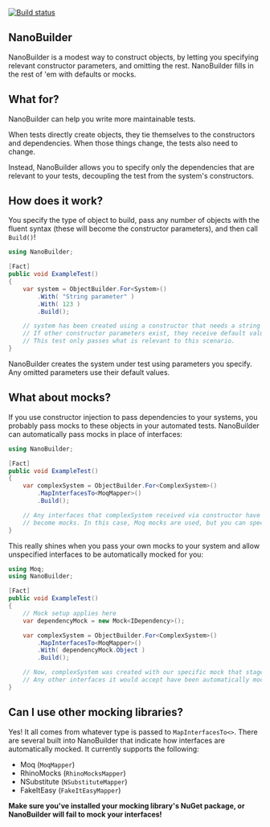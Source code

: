 ﻿[![Build status](https://ci.appveyor.com/api/projects/status/k1n4ek7nbst9tl8y?svg=true)](https://ci.appveyor.com/project/alexwnovak/nanobuilder)

## NanoBuilder

NanoBuilder is a modest way to construct objects, by letting you specifying relevant constructor parameters, and omitting the rest. NanoBuilder fills in the rest of 'em with defaults or mocks.

## What for?

NanoBuilder can help you write more maintainable tests.

When tests directly create objects, they tie themselves to the constructors and dependencies. When those things change, the tests also need to change.

Instead, NanoBuilder allows you to specify only the dependencies that are relevant to your tests, decoupling the test from the system's constructors.

## How does it work?

You specify the type of object to build, pass any number of objects with the fluent syntax (these will become the constructor parameters), and then call `Build()`!

```csharp
using NanoBuilder;

[Fact]
public void ExampleTest()
{
    var system = ObjectBuilder.For<System>()
        .With( "String parameter" )
        .With( 123 )
        .Build();

    // system has been created using a constructor that needs a string and int.
    // If other constructor parameters exist, they receive default values.
    // This test only passes what is relevant to this scenario.
}
```

NanoBuilder creates the system under test using parameters you specify. Any omitted parameters use their default values.

## What about mocks?

If you use constructor injection to pass dependencies to your systems, you probably pass mocks to these objects in your automated tests. NanoBuilder can automatically pass mocks in place of interfaces:

```csharp
using NanoBuilder;

[Fact]
public void ExampleTest()
{
    var complexSystem = ObjectBuilder.For<ComplexSystem>()
        .MapInterfacesTo<MoqMapper>()
        .Build();

    // Any interfaces that complexSystem received via constructor have automatically
    // become mocks. In this case, Moq mocks are used, but you can specify other mocking libraries.
}
```

This really shines when you pass your own mocks to your system and allow unspecified interfaces to be automatically mocked for you:

```csharp
using Moq;
using NanoBuilder;

[Fact]
public void ExampleTest()
{
    // Mock setup applies here
    var dependencyMock = new Mock<IDependency>();

    var complexSystem = ObjectBuilder.For<ComplexSystem>()
        .MapInterfacesTo<MoqMapper>()
        .With( dependencyMock.Object )
        .Build();

    // Now, complexSystem was created with our specific mock that stages this test scenario.
    // Any other interfaces it would accept have been automatically mocked out.
}
```

## Can I use other mocking libraries?

Yes! It all comes from whatever type is passed to `MapInterfacesTo<>`. There are several built into NanoBuilder that indicate how interfaces are automatically mocked. It currently supports the following:

- Moq (`MoqMapper`)
- RhinoMocks (`RhinoMocksMapper`)
- NSubstitute (`NSubstituteMapper`)
- FakeItEasy (`FakeItEasyMapper`)

**Make sure you've installed your mocking library's NuGet package, or NanoBuilder will fail to mock your interfaces!**

